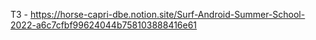 ТЗ - https://horse-capri-dbe.notion.site/Surf-Android-Summer-School-2022-a6c7cfbf99624044b758103888416e61